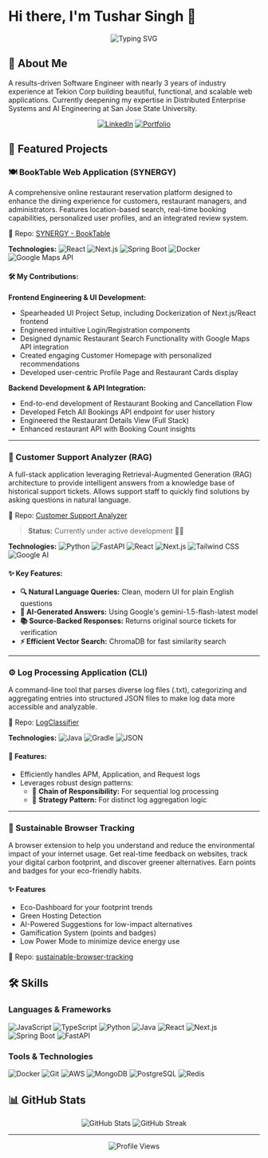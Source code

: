 # Hi there, I'm Tushar Singh 👋

<div align="center">
  <img src="https://readme-typing-svg.herokuapp.com?font=Fira+Code&pause=1000&color=2E8DFF&center=true&vCenter=true&width=435&lines=Software+Engineer;AI+Engineering+Student;Full+Stack+Developer" alt="Typing SVG" />
</div>

## 🚀 About Me

A results-driven Software Engineer with nearly 3 years of industry experience at Tekion Corp building beautiful, functional, and scalable web applications. Currently deepening my expertise in Distributed Enterprise Systems and AI Engineering at San Jose State University.

<div align="center">
  
[![LinkedIn](https://img.shields.io/badge/LinkedIn-0077B5?style=for-the-badge&logo=linkedin&logoColor=white)](https://www.linkedin.com/in/tushar-singh-sde/)
[![Portfolio](https://img.shields.io/badge/Portfolio-20B2AA?style=for-the-badge&logo=react&logoColor=white)](https://workwithtushar.vercel.app/)

</div>

## 💼 Featured Projects

### 🍽️ BookTable Web Application (SYNERGY)

A comprehensive online restaurant reservation platform designed to enhance the dining experience for customers, restaurant managers, and administrators. Features location-based search, real-time booking capabilities, personalized user profiles, and an integrated review system.

🔗 Repo: [SYNERGY - BookTable](https://github.com/gopinathsjsu/team-project-20201-synergy)

**Technologies:**
![React](https://img.shields.io/badge/React-20232A?style=flat-square&logo=react&logoColor=61DAFB)
![Next.js](https://img.shields.io/badge/Next.js-000000?style=flat-square&logo=next.js&logoColor=white)
![Spring Boot](https://img.shields.io/badge/Spring_Boot-6DB33F?style=flat-square&logo=spring-boot&logoColor=white)
![Docker](https://img.shields.io/badge/Docker-2496ED?style=flat-square&logo=docker&logoColor=white)
![Google Maps API](https://img.shields.io/badge/Google_Maps_API-4285F4?style=flat-square&logo=google-maps&logoColor=white)

#### 🛠️ My Contributions:

**Frontend Engineering & UI Development:**

- Spearheaded UI Project Setup, including Dockerization of Next.js/React frontend
- Engineered intuitive Login/Registration components
- Designed dynamic Restaurant Search Functionality with Google Maps API integration
- Created engaging Customer Homepage with personalized recommendations
- Developed user-centric Profile Page and Restaurant Cards display

**Backend Development & API Integration:**

- End-to-end development of Restaurant Booking and Cancellation Flow
- Developed Fetch All Bookings API endpoint for user history
- Engineered the Restaurant Details View (Full Stack)
- Enhanced restaurant API with Booking Count insights

---

### 🤖 Customer Support Analyzer (RAG)

A full-stack application leveraging Retrieval-Augmented Generation (RAG) architecture to provide intelligent answers from a knowledge base of historical support tickets. Allows support staff to quickly find solutions by asking questions in natural language.

🔗 Repo: [Customer Support Analyzer](https://github.com/tushar-fs/customer-support-analyzer)

> **Status:** Currently under active development 🧑‍💻

**Technologies:**
![Python](https://img.shields.io/badge/Python-3776AB?style=flat-square&logo=python&logoColor=white)
![FastAPI](https://img.shields.io/badge/FastAPI-009688?style=flat-square&logo=fastapi&logoColor=white)
![React](https://img.shields.io/badge/React-20232A?style=flat-square&logo=react&logoColor=61DAFB)
![Next.js](https://img.shields.io/badge/Next.js-000000?style=flat-square&logo=next.js&logoColor=white)
![Tailwind CSS](https://img.shields.io/badge/Tailwind_CSS-38B2AC?style=flat-square&logo=tailwind-css&logoColor=white)
![Google AI](https://img.shields.io/badge/Google_AI-4285F4?style=flat-square&logo=google&logoColor=white)

#### ✨ Key Features:

- **🔍 Natural Language Queries:** Clean, modern UI for plain English questions
- **🧠 AI-Generated Answers:** Using Google's gemini-1.5-flash-latest model
- **📚 Source-Backed Responses:** Returns original source tickets for verification
- **⚡ Efficient Vector Search:** ChromaDB for fast similarity search

---

### ⚙️ Log Processing Application (CLI)

A command-line tool that parses diverse log files (.txt), categorizing and aggregating entries into structured JSON files to make log data more accessible and analyzable.

🔗 Repo: [LogClassifier](https://github.com/tushar-fs/LogClassifier)

**Technologies:**
![Java](https://img.shields.io/badge/Java-ED8B00?style=flat-square&logo=openjdk&logoColor=white)
![Gradle](https://img.shields.io/badge/Gradle-02303A?style=flat-square&logo=gradle&logoColor=white)
![JSON](https://img.shields.io/badge/JSON-000000?style=flat-square&logo=json&logoColor=white)

#### 🧩 Features:

- Efficiently handles APM, Application, and Request logs
- Leverages robust design patterns:
  - 🔗 **Chain of Responsibility:** For sequential log processing
  - 🎯 **Strategy Pattern:** For distinct log aggregation logic

---

### 🌿 Sustainable Browser Tracking

A browser extension to help you understand and reduce the environmental impact of your internet usage. Get real-time feedback on websites, track your digital carbon footprint, and discover greener alternatives. Earn points and badges for your eco-friendly habits.

#### ✨ Features

- Eco-Dashboard for your footprint trends
- Green Hosting Detection
- AI-Powered Suggestions for low-impact alternatives
- Gamification System (points and badges)
- Low Power Mode to minimize device energy use

🔗 Repo: [sustainable-browser-tracking](https://github.com/vatsalgandhi83/sustainable-browser-tracking/tree/master)

## 🛠️ Skills

### Languages & Frameworks

![JavaScript](https://img.shields.io/badge/JavaScript-F7DF1E?style=flat-square&logo=javascript&logoColor=black)
![TypeScript](https://img.shields.io/badge/TypeScript-3178C6?style=flat-square&logo=typescript&logoColor=white)
![Python](https://img.shields.io/badge/Python-3776AB?style=flat-square&logo=python&logoColor=white)
![Java](https://img.shields.io/badge/Java-ED8B00?style=flat-square&logo=openjdk&logoColor=white)
![React](https://img.shields.io/badge/React-20232A?style=flat-square&logo=react&logoColor=61DAFB)
![Next.js](https://img.shields.io/badge/Next.js-000000?style=flat-square&logo=next.js&logoColor=white)
![Spring Boot](https://img.shields.io/badge/Spring_Boot-6DB33F?style=flat-square&logo=spring-boot&logoColor=white)
![FastAPI](https://img.shields.io/badge/FastAPI-009688?style=flat-square&logo=fastapi&logoColor=white)

### Tools & Technologies

![Docker](https://img.shields.io/badge/Docker-2496ED?style=flat-square&logo=docker&logoColor=white)
![Git](https://img.shields.io/badge/Git-F05032?style=flat-square&logo=git&logoColor=white)
![AWS](https://img.shields.io/badge/AWS-232F3E?style=flat-square&logo=amazon-aws&logoColor=white)
![MongoDB](https://img.shields.io/badge/MongoDB-47A248?style=flat-square&logo=mongodb&logoColor=white)
![PostgreSQL](https://img.shields.io/badge/PostgreSQL-316192?style=flat-square&logo=postgresql&logoColor=white)
![Redis](https://img.shields.io/badge/Redis-DC382D?style=flat-square&logo=redis&logoColor=white)

## 📊 GitHub Stats

<div align="center">
  <img src="https://github-readme-stats.vercel.app/api?username=tushar-fs&show_icons=true&theme=tokyonight" alt="GitHub Stats" />
  <img src="https://github-readme-streak-stats.herokuapp.com/?user=tushar-fs&theme=tokyonight" alt="GitHub Streak" />
</div>

---

<div align="center">
  <img src="https://komarev.com/ghpvc/?username=tushar-fs&color=blue" alt="Profile Views" />
</div>
